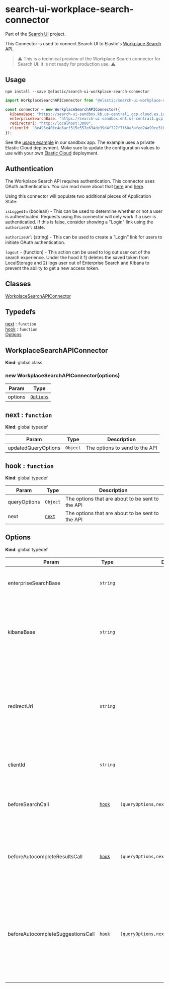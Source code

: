 # search-ui-workplace-search-connector

Part of the [Search UI](https://github.com/elastic/search-ui) project.

This Connector is used to connect Search UI to Elastic's [Workplace Search](https://www.elastic.co/workplace-search/) API.

> ⚠️ This is a technical preview of the Workplace Search connector for Search UI. It is not ready for production use. ⚠️

## Usage

```shell
npm install --save @elastic/search-ui-workplace-search-connector
```

```js
import WorkplaceSearchAPIConnector from "@elastic/search-ui-workplace-search-connector";

const connector = new WorkplaceSearchAPIConnector({
  kibanaBase: "https://search-ui-sandbox.kb.us-central1.gcp.cloud.es.io:9243",
  enterpriseSearchBase: "https://search-ui-sandbox.ent.us-central1.gcp.cloud.es.io",
  redirectUri: "http://localhost:3000",
  clientId: "8e495e40fc4e6acf515e557e634de39d4f727f7f60a3afed24a99ce316607c1e"
});
```

See the [usage example](https://github.com/elastic/search-ui/blob/master/examples/sandbox/src/pages/workplace-search/index.js) in our sandbox app. The example uses a private Elastic Cloud deployment. Make sure to update the configuration values to use with your own [Elastic Cloud](https://www.elastic.co/cloud/) deployment. 

## Authentication

The Workplace Search API requires authentication. This connector uses OAuth authentication. You can read more about that [here](https://www.elastic.co/guide/en/workplace-search/current/building-custom-search-workplace-search.html) and [here](https://www.elastic.co/guide/en/workplace-search/current/workplace-search-search-oauth.html).

Using this connector will populate two additional pieces of Application State:

`isLoggedIn` (boolean) - This can be used to determine whether or not a user is authenticated. Requests using this connector will only work if a user is authenticatied. If this is false, consider showing a "Login" link using the `authorizeUrl` state.

`authorizeUrl` (string) - This can be used to create a "Login" link for users to initiate OAuth authentication.

`logout` - (function) - This action can be used to log out user out of the search experience. Under the hood it 1) deletes the saved token from LocalStorage and 2) logs user out of Enterprise Search and Kibana to prevent the ability to get a new access token.



## Classes

<dl>
<dt><a href="#WorkplaceSearchAPIConnector">WorkplaceSearchAPIConnector</a></dt>
<dd></dd>
</dl>

## Typedefs

<dl>
<dt><a href="#next">next</a> : <code>function</code></dt>
<dd></dd>
<dt><a href="#hook">hook</a> : <code>function</code></dt>
<dd></dd>
<dt><a href="#Options">Options</a></dt>
<dd></dd>
</dl>

<a name="WorkplaceSearchAPIConnector"></a>

## WorkplaceSearchAPIConnector

**Kind**: global class
<a name="new_WorkplaceSearchAPIConnector_new"></a>

### new WorkplaceSearchAPIConnector(options)

| Param   | Type                             |
| ------- | -------------------------------- |
| options | [<code>Options</code>](#Options) |

<a name="next"></a>

## next : <code>function</code>

**Kind**: global typedef

| Param               | Type                | Description                    |
| ------------------- | ------------------- | ------------------------------ |
| updatedQueryOptions | <code>Object</code> | The options to send to the API |

<a name="hook"></a>

## hook : <code>function</code>

**Kind**: global typedef

| Param        | Type                       | Description                                      |
| ------------ | -------------------------- | ------------------------------------------------ |
| queryOptions | <code>Object</code>        | The options that are about to be sent to the API |
| next         | [<code>next</code>](#next) | The options that are about to be sent to the API |

<a name="Options"></a>

## Options

**Kind**: global typedef

| Param                             | Type                       | Default                                                      | Description                                                                                                                                                                                  |
| --------------------------------- | -------------------------- | ------------------------------------------------------------ | -------------------------------------------------------------------------------------------------------------------------------------------------------------------------------------------- |
| enterpriseSearchBase              | <code>string</code>        |                                                              | The publicly accessible url of the Enterprise Search deployment.                                                                                                                             |
| kibanaBase                        | <code>string</code>        |                                                              | The publicly accessible url for the Kibana deployment associated with the Enterprise Search deployment. Used for OAuth authentication.                                                       |
| redirectUri                       | <code>string</code>        |                                                              | The publicly accessible url of this Search UI deployment, which Kibana will redirect back to after successful OAuth authentication. Must match a URI as configured in the OAuth Application. |
| clientId                          | <code>string</code>        |                                                              | Client ID as generated when setting up the OAuth Application.                                                                                                                                |
| beforeSearchCall                  | [<code>hook</code>](#hook) | <code>(queryOptions,next)&#x3D;&gt;next(queryOptions)</code> | A hook to amend query options before the request is sent to the API in a query on an "onSearch" event.                                                                                       |
| beforeAutocompleteResultsCall     | [<code>hook</code>](#hook) | <code>(queryOptions,next)&#x3D;&gt;next(queryOptions)</code> | A hook to amend query options before the request is sent to the API in a "results" query on an "onAutocomplete" event.                                                                       |
| beforeAutocompleteSuggestionsCall | [<code>hook</code>](#hook) | <code>(queryOptions,next)&#x3D;&gt;next(queryOptions)</code> | (Currently not supported as Workplace Search doesn't have a query suggestions API) A hook to amend query options before the request is sent to the API in a "suggestions" query on an "onAutocomplete" event.                                                                    |
